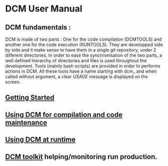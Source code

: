 # DCM User Manual

## DCM fundamentals :
DCM is made of two parts : One for the code compilation (DCMTOOLS) and another one for the code execution (RUNTOOLS).
They are developped side by side and it make sense to have them in a single git repository, under 2 different directories.
In order to ease the synchronisation of the two parts, a well defined hierarchy of directories and files is used throughout the development.
Tools (mainly bash scripts) are provided in order to performs actions in DCM. All these tools have a name starting with dcm\_ and when called 
without argument, a clear *USAGE* message is displayed on the screen.

## [Getting Started](./dcm_getting_started.md)

## [Using DCM for compilation and code maintenance](./dcm_compil_manual.md)

## [Using DCM at runtime](./dcm_rt_manual.md)

## [DCM toolkit](./dcm_toolkit.md) helping/monitoring run production.

